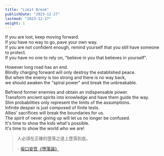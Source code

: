 ```yaml
---
title: "Limit Break"
publishDate: "2023-12-27"
lastmod: "2023-12-27"
weight: 1
---
```


If you are lost, keep moving forward.<br/>
If you have no way to go, pave your own way.<br/>
If you are not confident enough, remind yourself that you still have someone to protect.<br/>
If you have no one to rely on, "believe in you that believes in yourself".<br/>

However long road has an end.<br/>
Blindly charging forward will only destroy the established peace.<br/>
But when the enemy is too strong and there is no way back,<br/>
we should awaken the "spiral power" and break the unbreakable.<br/>

Befriend former enemies and obtain an indispensable power.<br/>
Transform ancient spirits into knowledge and have them guide the way.<br/>
Slim probabilities only represent the limits of the assumptions.<br/>
Infinite despair is just composed of finite tests.<br/>
Allies' sacrifices will break the boundaries for us.<br/>
The spirit of never giving up will let us no longer be confused.<br/>
It's time to show the kids what's possible.<br/>
It's time to show the world who we are!<br/>

> 人必須在正確的墮落之道上墮落到底。
>
> \- [坂口安吾《墮落論》](https://arielhsu.tw/sakaguchi-ango-quotes/)
